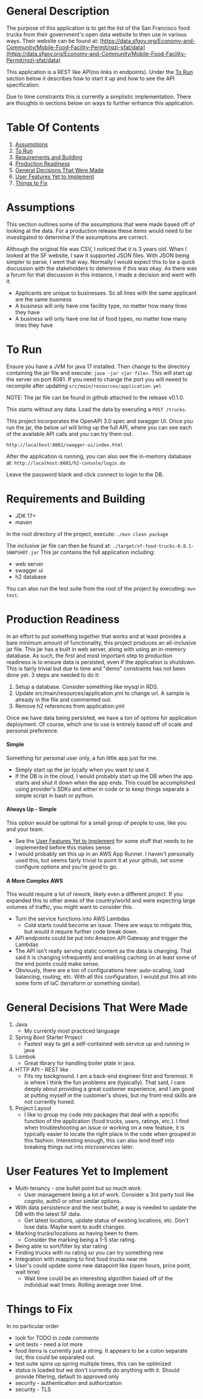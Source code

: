# General Description
The purpose of this application is to get the list of the San Francisco food trucks from their government's open data website to then use in various ways. Their website can be found at:  [https://data.sfgov.org/Economy-and-Community/Mobile-Food-Facility-Permit/rqzj-sfat/data](https://data.sfgov.org/Economy-and-Community/Mobile-Food-Facility-Permit/rqzj-sfat/data)

This application is a REST like API(no links in endpoints). Under the [To Run](#to-run) section below it describes how to start it up and how to see the API specification.

Due to time constraints this is currently a simplistic implementation. There are thoughts in sections below on ways to further enhance this application.

# Table Of Contents
1. [Assumptions](#assumptions)
2. [To Run](#to-run)
3. [Requirements and Building](#requirements-and-building)
4. [Production Readiness](#production-readiness)
5. [General Decisions That Were Made](#general-decisions-that-were-made)
6. [User Features Yet to Implement](#user-features-yet-to-implement)
7. [Things to Fix](#things-to-fix)

# Assumptions
This section outlines some of the assumptions that were made based off of looking at the data. For a production release these items would need to be investigated to determine if the assumptions are correct.

Although the original file was CSV, I noticed that it is 3 years old. When I looked at the SF website, I saw it supported JSON files. With JSON being simpler to parse, I went that way. Normally I would expect this to be a quick discussion with the stakeholders to determine if this was okay. As there was a forum for that discussion in this instance, I made a decision and went with it. 

* Applicants are unique to businesses. So all lines with the same applicant are the same business
* A business will only have one facility type, no matter how many lines they have
* A business will only have one list of food types, no matter how many lines they have

# To Run
Ensure you have a JVM for java 17 installed. Then change to the directory containing the jar file and execute: `java -jar <jar file>`. This will start up the server on port 8081. If you need to change the port you will neeed to recompile after updating `src/main/resources/application.yml`

NOTE: The jar file can be found in github attached to the release v0.1.0.

This starts without any data. Load the data by executing a `POST /trucks`.

This project incorporates the OpenAPI 3.0 spec and swagger UI. Once you run the jar, the below url will bring up the full API, where you can see each of the available API calls and you can try them out.

`http://localhost:8081/swagger-ui/index.html`

After the application is running, you can also see the in-memory database at: `http://localhost:8081/h2-console/login.do`

Leave the password blank and click connect to login to the DB.

# Requirements and Building
* JDK 17+
* maven

In the root directory of the project, execute: `./mvn clean package`

The inclusive jar file can then be found at: `./target/sf-food-trucks-0.0.1-SNAPSHOT.jar`
This jar contains the full application including:
* web server
* swagger ui
* h2 database

You can also run the test suite from the root of the project by executing: `mvn test`.

# Production Readiness
In an effort to put something together that works and at least provides a bare minimum amount of functionality, this project produces an all-inclusive jar file. This jar has a built in web server, along with using an in-memory database. As such, the first and most important step to production readiness is to ensure data is persisted, even if the application is shutdown. This is fairly trivial but due to time and "demo" constraints has not been done yet. 3 steps are needed to do it:
1. Setup a database. Consider something like mysql in RDS.
2. Update src/main/resources/application.yml to change url. A sample is already in the file and commented out.
3. Remove h2 references from application.yml

Once we have data being persisted, we have a ton of options for application deployment. Of course, which one to use is entirely based off of scale and personal preference.

#### Simple
Something for personal user only, a fun little app just for me.
* Simply start up the jar locally when you want to use it.
* If the DB is in the cloud, I would probably start up the DB when the app starts and shut it down when the app ends. This could be accomplished using provider's SDKs and either in code or to keep things separate a simple script in bash or python. 

#### Always Up - Simple
This option would be optimal for a small group of people to use, like you and your team.
* See the [User Features Yet to Implement](#user-features-yet-to-implement) for some stuff that needs to be implemented before this makes sense.
* I would probably set this up in an AWS App Runner. I haven't personally used this, but seems fairly trivial to point it at your github, set some configure options and you're good to go.

#### A More Complex AWS
This would require a lot of rework, likely even a different project. If you expanded this to other areas of the country/world and were expecting large volumes of traffic, you might want to consider this.
* Turn the service functions into AWS Lambdas
	* Cold starts could become an issue. There are ways to mitigate this, but would it require further code break down. 
* API endpoints could be put into Amazon API Gateway and trigger the Lambdas
* The API isn't really serving static content as the data is changing. That said it is changing infrequently and enabling caching on at least some of the end points could make sense.
* Obviously, there are a ton of configurations here: auto-scaling, load balancing, routing, etc. With all this configuration, I would put this all into some form of IaC (terraform or something similar).

# General Decisions That Were Made
1. Java
	* My currently most practiced language
2. Spring Boot Starter Project
	* Fastest way to get a self-contained web service up and running in java
3. Lombok
	* Great library for handling boiler plate in java.
4. HTTP API - REST like
	* Fits my background. I am a back-end engineer first and foremost. It is where I think the fun problems are (typically). That said, I care deeply about providing a great customer experience, and I am good at putting myself in the customer's shoes, but my front-end skills are not currently honed.
5. Project Layout
	* I like to group my code into packages that deal with a specific function of the application (food trucks, users, ratings, etc.). I find when troubleshooting an issue or working on a new feature, it is typically easier to locate the right place in the code when grouped in this fashion. Interesting enough, this can also lend itself into breaking things out into microservices later.


# User Features Yet to Implement
* Multi-tenancy - one bullet point but so much work.
	* User management being a lot of work. Consider a 3rd party tool like cognito, auth0 or other similar options.
* With data persistence and the next bullet, a way is needed to update the DB with the latest SF data.
	* Get latest locations, update status of existing locations, etc. Don't lose data. Maybe want to audit changes.
* Marking trucks/locations as having been to them.
	* Consider the marking being a 1-5 star rating.
* Being able to sort/filter by star rating
* Finding trucks with no rating so you can try something new
* Integration with mapping to find food trucks near me
* User's could update some new datapoint like (open hours, price point, wait time)
	* Wait time could be an interesting algorithm based off of the individual wait times. Rolling average over time.

# Things to Fix
In no particular order
* look for TODO in code comments
* unit tests - need a lot more
* food items is currently just a string. It appears to be a colon separate list, this could be separated out.
* test suite spins up spring multiple times, this can be optimized
* status is loaded but we don't currently do anything with it. Should provide filtering, default to approved only
* security - authentication and authorization
* security - TLS

